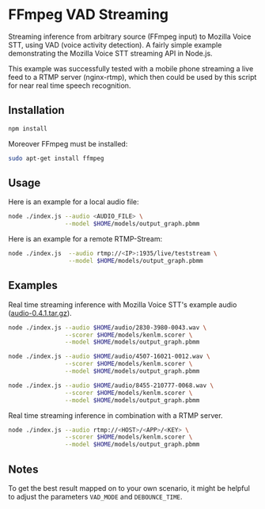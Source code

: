 # FFmpeg VAD Streaming

Streaming inference from arbitrary source (FFmpeg input) to Mozilla Voice STT, using VAD (voice activity detection). A fairly simple example demonstrating the Mozilla Voice STT streaming API in Node.js.

This example was successfully tested with a mobile phone streaming a live feed to a RTMP server (nginx-rtmp), which then could be used by this script for near real time speech recognition.

## Installation

```bash
npm install
```

Moreover FFmpeg must be installed:

```bash
sudo apt-get install ffmpeg
```

## Usage

Here is an example for a local audio file:
```bash
node ./index.js --audio <AUDIO_FILE> \
                --model $HOME/models/output_graph.pbmm
```

Here is an example for a remote RTMP-Stream:
```bash
node ./index.js  --audio rtmp://<IP>:1935/live/teststream \
                 --model $HOME/models/output_graph.pbmm
```

## Examples
Real time streaming inference with Mozilla Voice STT's example audio ([audio-0.4.1.tar.gz](https://github.com/mozilla/DeepSpeech/releases/download/v0.4.1/audio-0.4.1.tar.gz)).
```bash
node ./index.js --audio $HOME/audio/2830-3980-0043.wav \
                --scorer $HOME/models/kenlm.scorer \
                --model $HOME/models/output_graph.pbmm
```
```bash
node ./index.js --audio $HOME/audio/4507-16021-0012.wav \
                --scorer $HOME/models/kenlm.scorer \
                --model $HOME/models/output_graph.pbmm
```
```bash
node ./index.js --audio $HOME/audio/8455-210777-0068.wav \
                --scorer $HOME/models/kenlm.scorer \
                --model $HOME/models/output_graph.pbmm
```
Real time streaming inference in combination with a RTMP server.
```bash
node ./index.js --audio rtmp://<HOST>/<APP>/<KEY> \
                --scorer $HOME/models/kenlm.scorer \
                --model $HOME/models/output_graph.pbmm
```

## Notes
To get the best result mapped on to your own scenario, it might be helpful to adjust the parameters `VAD_MODE` and `DEBOUNCE_TIME`.

